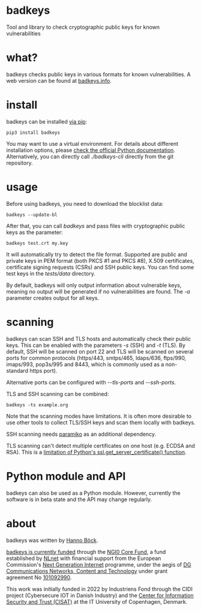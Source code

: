 # badkeys

Tool and library to check cryptographic public keys for known vulnerabilities

# what?

badkeys checks public keys in various formats for known vulnerabilities. A web version
can be found at [badkeys.info](https://badkeys.info/).

# install

badkeys can be installed [via pip](https://pypi.org/project/badkeys/):
```
pip3 install badkeys
```

You may want to use a virtual environment. For details about different installation
options, please [check the official Python documentation](
https://packaging.python.org/en/latest/tutorials/installing-packages/). Alternatively,
you can directly call _./badkeys-cli_ directly from the git repository.

# usage

Before using badkeys, you need to download the blocklist data:
```
badkeys --update-bl
```

After that, you can call _badkeys_ and pass files with cryptographic public keys as the
parameter:
```
badkeys test.crt my.key
```

It will automatically try to detect the file format. Supported are public and private
keys in PEM format (both PKCS #1 and PKCS #8), X.509 certificates, certificate signing
requests (CSRs) and SSH public keys. You can find some test keys in the _tests/data_
directory.

By default, badkeys will only output information about vulnerable keys, meaning no
output will be generated if no vulnerabilities are found. The _-a_ parameter creates
output for all keys.

# scanning

badkeys can scan SSH and TLS hosts and automatically check their public keys. This can
be enabled with the parameters _-s_ (SSH) and _-t_ (TLS). By default, SSH will be
scanned on port 22 and TLS will be scanned on several ports for common protocols
(https/443, smtps/465, ldaps/636, ftps/990, imaps/993, pop3s/995 and 8443, which is
commonly used as a non-standard https port).

Alternative ports can be configured with _--tls-ports_ and _--ssh-ports_.

TLS and SSH scanning can be combined:
```
badkeys -ts example.org
```

Note that the scanning modes have limitations. It is often more desirable to use other
tools to collect TLS/SSH keys and scan them locally with badkeys.

SSH scanning needs [paramiko](https://www.paramiko.org/) as an additional dependency.

TLS scanning can't detect multiple certificates on one host (e.g. ECDSA and RSA). This
is a [limitation of Python's ssl.get_server_certificate() function](
https://bugs.python.org/issue31892).

# Python module and API

badkeys can also be used as a Python module. However, currently the software is in beta
state and the API may change regularly.

# about

badkeys was written by [Hanno Böck](https://hboeck.de).

[badkeys is currently funded](https://nlnet.nl/project/badkeys/) through the [NGI0 Core
Fund](https://nlnet.nl/core), a fund established by [NLnet](https://nlnet.nl/) with
financial support from the European Commission's [Next Generation Internet](
https://ngi.eu/) programme, under the aegis of [DG Communications Networks, Content and
Technology](
https://commission.europa.eu/about-european-commission/departments-and-executive-agencies/communications-networks-content-and-technology_en)
under grant agreement No [101092990](https://cordis.europa.eu/project/id/101092990).

This work was initially funded in 2022 by Industriens Fond through the CIDI project
(Cybersecure IOT in Danish Industry) and the [Center for Information Security and Trust
(CISAT)](https://cisat.dk/) at the IT University of Copenhagen, Denmark.

